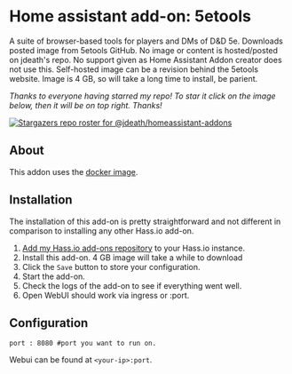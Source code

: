 # Home assistant add-on: 5etools

A suite of browser-based tools for players and DMs of D&D 5e. Downloads posted image from 5etools GitHub. No image or content is hosted/posted on jdeath's repo. No support given as Home Assistant Addon creator does not use this. Self-hosted image can be a revision behind the 5etools website. Image is 4 GB, so will take a long time to install, be parient.

_Thanks to everyone having starred my repo! To star it click on the image below, then it will be on top right. Thanks!_

[![Stargazers repo roster for @jdeath/homeassistant-addons](https://reporoster.com/stars/jdeath/homeassistant-addons)](https://github.com/jdeath/homeassistant-addons/stargazers)

## About

This addon uses the [docker image](https://github.com/5etools-mirror-2/5etools-mirror-2.github.io).

## Installation

The installation of this add-on is pretty straightforward and not different in
comparison to installing any other Hass.io add-on.

1. [Add my Hass.io add-ons repository][repository] to your Hass.io instance.
1. Install this add-on. 4 GB image will take a while to download
1. Click the `Save` button to store your configuration.
1. Start the add-on.
1. Check the logs of the add-on to see if everything went well.
1. Open WebUI should work via ingress or <your-ip>:port.

## Configuration

```
port : 8080 #port you want to run on.
```

Webui can be found at `<your-ip>:port`.

[repository]: https://github.com/jdeath/homeassistant-addons
